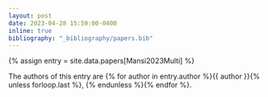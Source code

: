 ```yaml
---
layout: post
date: 2023-04-28 15:59:00-0400
inline: true
bibliography: "_bibliography/papers.bib"
---
```


{% assign entry = site.data.papers[Mansi2023Multi] %}

The authors of this entry are {% for author in entry.author %}{{ author }}{% unless forloop.last %}, {% endunless %}{% endfor %}.